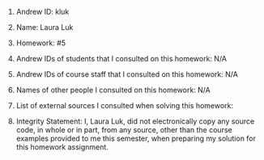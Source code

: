 1) Andrew ID: kluk
2) Name: Laura Luk
3) Homework: #5
4) Andrew IDs of students that I consulted on this homework: N/A
5) Andrew IDs of course staff that I consulted on this homework: N/A
6) Names of other people I consulted on this homework: N/A
7) List of external sources I consulted when solving this homework:





8) Integrity Statement: I, Laura Luk, did not electronically copy any 
source code, in whole or in part, from any source, other than the course 
examples provided to me this semester, when preparing my solution for this 
homework assignment.
